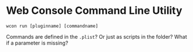 # Web Console Command Line Utility

	wcon run [pluginname] [commandname]

Commands are defined in the `.plist`? Or just as scripts in the folder? What if a parameter is missing?